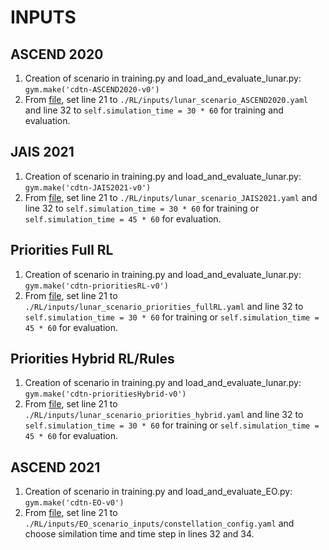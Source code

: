 INPUTS
=======================

## ASCEND 2020 
1. Creation of scenario in training.py and load_and_evaluate_lunar.py: `gym.make('cdtn-ASCEND2020-v0')`
2. From [file](https://github.com/seakers/cdtn/blob/master/RL/gym-cdtn/gym_cdtn/envs/cdtn_discrete_ASCEND2020.py), set line 21 to `./RL/inputs/lunar_scenario_ASCEND2020.yaml` and line 32 to `self.simulation_time = 30 * 60` for training and evaluation.

## JAIS 2021 
1. Creation of scenario in training.py and load_and_evaluate_lunar.py: `gym.make('cdtn-JAIS2021-v0')`
2. From [file](https://github.com/seakers/cdtn/blob/master/RL/gym-cdtn/gym_cdtn/envs/cdtn_continuous_JAIS2021.py), set line 21 to `./RL/inputs/lunar_scenario_JAIS2021.yaml` and line 32 to `self.simulation_time = 30 * 60` for training or `self.simulation_time = 45 * 60` for evaluation.

## Priorities Full RL
1. Creation of scenario in training.py and load_and_evaluate_lunar.py: `gym.make('cdtn-prioritiesRL-v0')`
2. From [file](https://github.com/seakers/cdtn/blob/master/RL/gym-cdtn/gym_cdtn/envs/cdtn_continuous_priorities_RL.py), set line 21 to `./RL/inputs/lunar_scenario_priorities_fullRL.yaml` and line 32 to `self.simulation_time = 30 * 60` for training or `self.simulation_time = 45 * 60` for evaluation.

## Priorities Hybrid RL/Rules
1. Creation of scenario in training.py and load_and_evaluate_lunar.py: `gym.make('cdtn-prioritiesHybrid-v0')`
2. From [file](https://github.com/seakers/cdtn/blob/master/RL/gym-cdtn/gym_cdtn/envs/cdtn_continuous_priorities_hybrid.py), set line 21 to `./RL/inputs/lunar_scenario_priorities_hybrid.yaml` and line 32 to `self.simulation_time = 30 * 60` for training or `self.simulation_time = 45 * 60` for evaluation.

## ASCEND 2021
1. Creation of scenario in training.py and load_and_evaluate_EO.py: `gym.make('cdtn-EO-v0')`
2. From [file](https://github.com/seakers/cdtn/blob/master/RL/gym-cdtn/gym_cdtn/envs/cdtn_env_EO.py), set line 21 to `./RL/inputs/EO_scenario_inputs/constellation_config.yaml` and choose similation time and time step in lines 32 and 34.


